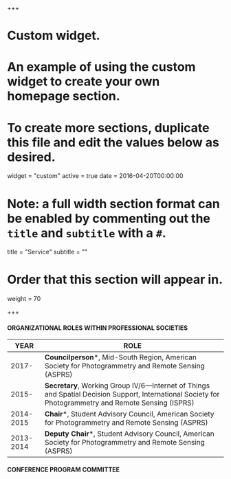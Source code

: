 +++
# Custom widget.
# An example of using the custom widget to create your own homepage section.
# To create more sections, duplicate this file and edit the values below as desired.
widget = "custom"
active = true
date = 2016-04-20T00:00:00

# Note: a full width section format can be enabled by commenting out the `title` and `subtitle` with a `#`.
title = "Service"
subtitle = ""

# Order that this section will appear in.
weight = 70

+++

#### ORGANIZATIONAL ROLES WITHIN PROFESSIONAL SOCIETIES
YEAR         | ROLE
-------------| -------------
2017-        | **Councilperson***, Mid-South Region, American Society for Photogrammetry and Remote Sensing (ASPRS)
2015-        | **Secretary**, Working Group IV/6—Internet of Things and Spatial Decision Support, International Society for Photogrammetry and Remote Sensing (ISPRS)
2014-2015    | **Chair***, Student Advisory Council, American Society for Photogrammetry and Remote Sensing (ASPRS)
2013-2014    | **Deputy Chair***, Student Advisory Council, American Society for Photogrammetry and Remote Sensing (ASPRS)

#### CONFERENCE PROGRAM COMMITTEE
